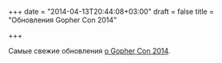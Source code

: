 +++
date = "2014-04-13T20:44:08+03:00"
draft = false
title = "Обновления Gopher Con 2014"

+++

<p>Самые свежие обновления <a href="http://us7.campaign-archive2.com/?u=52c683df6e3b7219db6f8d98e&amp;id=7cf5fcce48&amp;e=63f6db338b">о Gopher Con 2014</a>.</p>

